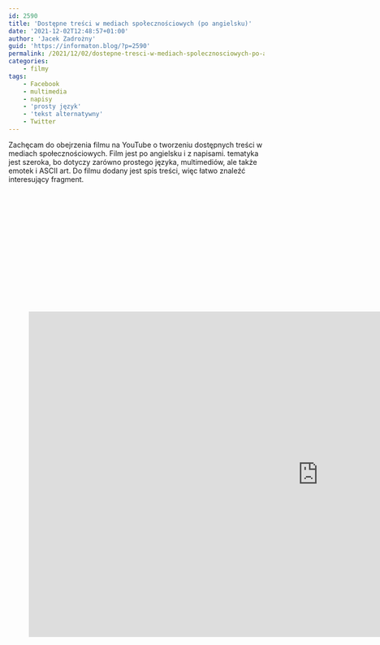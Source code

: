 ```yaml
---
id: 2590
title: 'Dostępne treści w mediach społecznościowych (po angielsku)'
date: '2021-12-02T12:48:57+01:00'
author: 'Jacek Zadrożny'
guid: 'https://informaton.blog/?p=2590'
permalink: /2021/12/02/dostepne-tresci-w-mediach-spolecznosciowych-po-angielsku/
categories:
    - filmy
tags:
    - Facebook
    - multimedia
    - napisy
    - 'prosty język'
    - 'tekst alternatywny'
    - Twitter
---
```


Zachęcam do obejrzenia filmu na YouTube o tworzeniu dostępnych treści w mediach społecznościowych. Film jest po angielsku i z napisami. tematyka jest szeroka, bo dotyczy zarówno prostego języka, multimediów, ale także emotek i ASCII art. Do filmu dodany jest spis treści, więc łatwo znaleźć interesujący fragment.

<figure class="wp-block-embed is-type-video is-provider-youtube wp-block-embed-youtube wp-embed-aspect-16-9 wp-has-aspect-ratio"><div class="wp-block-embed__wrapper"><div class="suki-oembed suki-oembed-video" style="padding-top: 56.228%;"><iframe allow="accelerometer; autoplay; clipboard-write; encrypted-media; gyroscope; picture-in-picture" allowfullscreen="" frameborder="0" height="641" loading="lazy" src="https://www.youtube.com/embed/cRKE4VtlGDI?feature=oembed" title="Accessibility on Social Media" width="1140"></iframe></div></div></figure>
